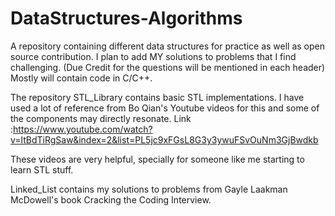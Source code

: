 # DataStructures-Algorithms
A repository containing different data structures for practice as well as open source contribution.
I plan to add MY solutions to problems that I find challenging. (Due Credit for the questions will be mentioned in each header)
Mostly will contain code in C/C++.

The repository STL_Library contains basic STL implementations.
I have used a lot of reference from Bo Qian's Youtube videos for this and some of the components may directly resonate.
Link :https://www.youtube.com/watch?v=ltBdTiRgSaw&index=2&list=PL5jc9xFGsL8G3y3ywuFSvOuNm3GjBwdkb

These videos are very helpful, specially for someone like me starting to learn STL stuff.

Linked_List contains my solutions to problems from Gayle Laakman McDowell's book Cracking the Coding Interview.

